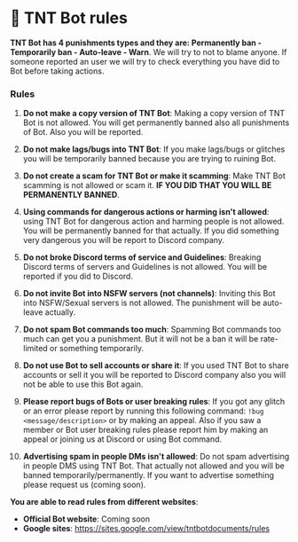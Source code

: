 # 📄 TNT Bot rules

**TNT Bot has 4 punishments types and they are: Permanently ban - Temporarily ban - Auto-leave - Warn**. We will try to not to blame anyone. If someone reported an user we will try to check everything you have did to Bot before taking actions.

### Rules

1. **Do not make a copy version of TNT Bot**: Making a copy version of TNT Bot is not allowed. You will get permanently banned also all punishments of Bot. Also you will be reported.<br/>

2. **Do not make lags/bugs into TNT Bot**: If you make lags/bugs or glitches you will be temporarily banned because you are trying to ruining Bot.<br/>

3. **Do not create a scam for TNT Bot or make it scamming**: Make TNT Bot scamming is not allowed or scam it. **IF YOU DID THAT YOU WILL BE PERMANENTLY BANNED**.<br/>

4. **Using commands for dangerous actions or harming isn't allowed**: using TNT Bot for dangerous action and harming people is not allowed. You will be permanently banned for that actually. If you did something very dangerous you will be report to Discord company.<br/>

5. **Do not broke Discord terms of service and Guidelines**: Breaking Discord terms of servers and Guidelines is not allowed. You will be reported if you did to Discord.<br/>

6. **Do not invite Bot into NSFW servers (not channels)**: Inviting this Bot into NSFW/Sexual servers is not allowed. The punishment will be auto-leave actually.<br/>

7. **Do not spam Bot commands too much**: Spamming Bot commands too much can get you a punishment. But it will not be a ban it will be rate-limited or something temporarily.<br/>

8. **Do not use Bot to sell accounts or share it**: If you used TNT Bot to share accounts or sell it you will be reported to Discord company also you will not be able to use this Bot again.<br/>

9. **Please report bugs of Bots or user breaking rules**: If you got any glitch or an error please report by running this following command: `!bug <message/description>` or by making an appeal. Also if you saw a member or Bot user breaking rules please report him by making an appeal or joining us at Discord or using Bot command.<br/>

10. **Advertising spam in people DMs isn't allowed**: Do not spam advertising in people DMS using TNT Bot. That actually not allowed and you will be banned temporarily/permanently. If you want to advertise something please request us (coming soon).<br/>

**You are able to read rules from different websites**:

- **Official Bot website**: Coming soon
- **Google sites**: https://sites.google.com/view/tntbotdocuments/rules